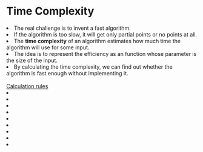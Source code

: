 # Time Complexity

<li>The real challenge is to invent a fast algorithm.</li>
<li>If the algorithm is too slow, it will get only partial points or no points at all.</li>
<li>The <b>time complexity</b> of an algorithm estimates how much time the algorithm will use for some input.</li>
<li>The idea is to represent the efficiency as an function whose parameter is the size of the input. </li>
<li>By calculating the time complexity, we can find out whether the algorithm is fast enough without implementing it.</li>
<br>
<ins>Calculation rules</ins>

<li></li>
<li></li>
<li></li>
<li></li>
<li></li>
<li></li>
<li></li>
<li></li>
<li></li>
